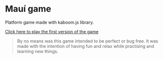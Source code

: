 # Mauí game
Platform game made with kaboom.js library.

[Click here to play the first version of the game](https://af-marquez.github.io/maui_pg/)


>By no means was this game intended to be perfect or bug free.
>It was made with the intention of having fun and relax while practising 
>and learning new things. 

